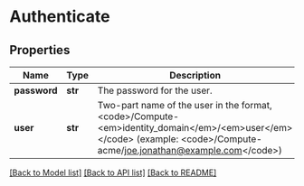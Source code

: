 # Authenticate

## Properties
Name | Type | Description | Notes
------------ | ------------- | ------------- | -------------
**password** | **str** | The password for the user. | 
**user** | **str** | Two-part name of the user in the format, &lt;code&gt;/Compute-&lt;em&gt;identity_domain&lt;/em&gt;/&lt;em&gt;user&lt;/em&gt;&lt;/code&gt; (example: &lt;code&gt;/Compute-acme/joe.jonathan@example.com&lt;/code&gt;) | 

[[Back to Model list]](../README.md#documentation-for-models) [[Back to API list]](../README.md#documentation-for-api-endpoints) [[Back to README]](../README.md)


